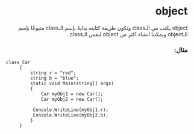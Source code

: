 # <div dir=rtl> object
<div dir=rtl>object يكتب من الـclass وتكون طريقة كتابته بدايةً بإسم الـclass متبوعًا بإسم الـobject ويمكننا انشاء اكثر من object لنفس الـclass .<div>

### <div dir=rtl> مثال: <div>

<div dir=ltr>

```
   class Car
        {
            string r = "red";
            string b = "blue";
            static void Main(string[] args)
            {
                Car myObj1 = new Car();
                Car myObj2 = new Car();

             Console.WriteLine(myObj1.r);
             Console.WriteLine(myObj2.b);
            }
        }
  ```
  
  <div>
